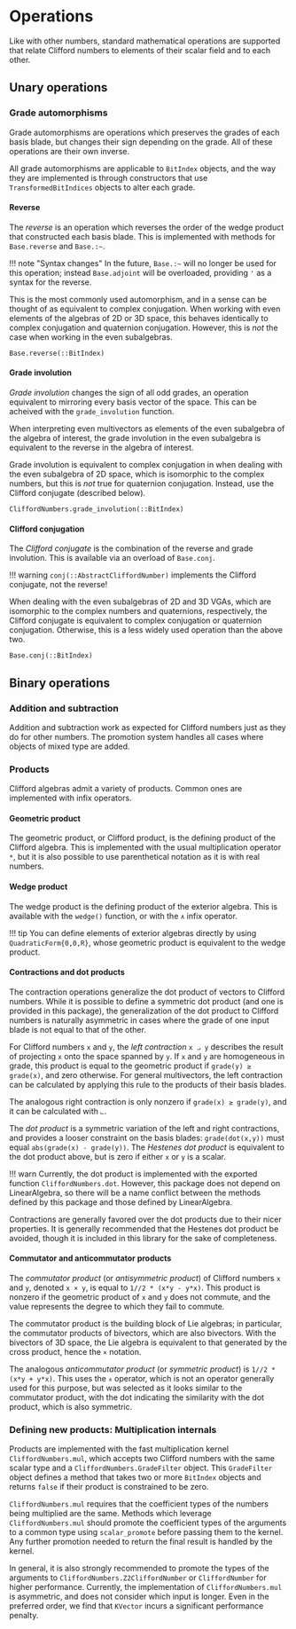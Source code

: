 # Operations

Like with other numbers, standard mathematical operations are supported that relate Clifford numbers
to elements of their scalar field and to each other.

## Unary operations

### Grade automorphisms

Grade automorphisms are operations which preserves the grades of each basis blade, but changes their
sign depending on the grade. All of these operations are their own inverse.

All grade automorphisms are applicable to `BitIndex` objects, and the way they are implemented is
through constructors that use `TransformedBitIndices` objects to alter each grade.

#### Reverse

The *reverse* is an operation which reverses the order of the wedge product that constructed each
basis blade. This is implemented with methods for `Base.reverse` and `Base.:~`.

!!! note "Syntax changes"
    In the future, `Base.:~` will no longer be used for this operation; instead `Base.adjoint` will
    be overloaded, providing `'` as a syntax for the reverse.

This is the most commonly used automorphism, and in a sense can be thought of as equivalent to
complex conjugation. When working with even elements of the algebras of 2D or 3D space, this
behaves identically to complex conjugation and quaternion conjugation. However, this is *not* the
case when working in the even subalgebras.

```@docs; canonical=false
Base.reverse(::BitIndex)
```

#### Grade involution

*Grade involution* changes the sign of all odd grades, an operation equivalent to mirroring every
basis vector of the space. This can be acheived with the `grade_involution` function.

When interpreting even multivectors as elements of the even subalgebra of the algebra of interest,
the grade involution in the even subalgebra is equivalent to the reverse in the algebra of interest.

Grade involution is equivalent to complex conjugation in when dealing with the even subalgebra of 2D
space, which is isomorphic to the complex numbers, but this is *not* true for quaternion
conjugation. Instead, use the Clifford conjugate (described below).

```@docs; canonical=false
CliffordNumbers.grade_involution(::BitIndex)
```

#### Clifford conjugation

The *Clifford conjugate* is the combination of the reverse and grade involution. This is available
via an overload of `Base.conj`.

!!! warning
    `conj(::AbstractCliffordNumber)` implements the Clifford conjugate, not the reverse!

When dealing with the even subalgebras of 2D and 3D VGAs, which are isomorphic to the complex
numbers and quaternions, respectively, the Clifford conjugate is equivalent to complex conjugation
or quaternion conjugation. Otherwise, this is a less widely used operation than the above two.

```@docs; canonical=false
Base.conj(::BitIndex)
```

## Binary operations

### Addition and subtraction

Addition and subtraction work as expected for Clifford numbers just as they do for other numbers.
The promotion system handles all cases where objects of mixed type are added.

### Products

Clifford algebras admit a variety of products. Common ones are implemented with infix operators.

#### Geometric product

The geometric product, or Clifford product, is the defining product of the Clifford algebra. This is
implemented with the usual multiplication operator `*`, but it is also possible to use parenthetical
notation as it is with real numbers.

#### Wedge product

The wedge product is the defining product of the exterior algebra. This is available with the
`wedge()` function, or with the `∧` infix operator.

!!! tip
    You can define elements of exterior algebras directly by using `QuadraticForm{0,0,R}`, whose
    geometric product is equivalent to the wedge product.

#### Contractions and dot products

The contraction operations generalize the dot product of vectors to Clifford numbers. While it is
possible to define a symmetric dot product (and one is provided in this package), the generalization
of the dot product to Clifford numbers is naturally asymmetric in cases where the grade of one
input blade is not equal to that of the other.

For Clifford numbers `x` and `y`, the *left contraction* `x ⨼ y` describes the result of projecting
`x` onto the space spanned by `y`. If `x` and `y` are homogeneous in grade, this product is equal to
the geometric product if `grade(y) ≥ grade(x)`, and zero otherwise. For general multivectors, the
left contraction can be calculated by applying this rule to the products of their basis blades.

The analogous right contraction is only nonzero if `grade(x) ≥ grade(y)`, and it can be calculated
with `⨽`.

The *dot product* is a symmetric variation of the left and right contractions, and provides a looser
constraint on the basis blades: `grade(dot(x,y))` must equal `abs(grade(x) - grade(y))`. The 
*Hestenes dot product* is equivalent to the dot product above, but is zero if either `x` or `y`
is a scalar.

!!! warn
    Currently, the dot product is implemented with the exported function `CliffordNumbers.dot`.
    However, this package does not depend on LinearAlgebra, so there will be a name conflict
    between the methods defined by this package and those defined by LinearAlgebra.

Contractions are generally favored over the dot products due to their nicer properties. It is
generally recommended that the Hestenes dot product be avoided, though it is included in this
library for the sake of completeness.

#### Commutator and anticommutator products

The *commutator product* (or *antisymmetric product*) of Clifford numbers `x` and `y`, denoted
`x × y`, is equal to `1//2 * (x*y - y*x)`. This product is nonzero if the geometric product of `x` 
and `y` does not commute, and the value represents the degree to which they fail to commute.

The commutator product is the building block of Lie algebras; in particular, the commutator products
of bivectors, which are also bivectors. With the bivectors of 3D space, the Lie algebra is
equivalent to that generated by the cross product, hence the `×` notation.

The analogous *anticommutator product* (or *symmetric product*) is `1//2 * (x*y + y*x)`. This uses
the `⨰` operator, which is not an operator generally used for this purpose, but was selected as it
looks similar to the commutator product, with the dot indicating the similarity with the dot
product, which is also symmetric.

### Defining new products: Multiplication internals

Products are implemented with the fast multiplication kernel `CliffordNumbers.mul`, which accepts
two Clifford numbers with the same scalar type and a `CliffordNumbers.GradeFilter` object. This
`GradeFilter` object defines a method that takes two or more `BitIndex` objects and returns `false`
if their product is constrained to be zero.

`CliffordNumbers.mul` requires that the coefficient types of the numbers being multiplied are the
same. Methods which leverage `CliffordNumbers.mul` should promote the coefficient types of the
arguments to a common type using `scalar_promote` before passing them to the kernel. Any further
promotion needed to return the final result is handled by the kernel.

In general, it is also strongly recommended to promote the types of the arguments to
`CliffordNumbers.Z2CliffordNumber` or `CliffordNumber` for higher performance. Currently, the
implementation of `CliffordNumbers.mul` is asymmetric, and does not consider which input is longer.
Even in the preferred order, we find that `KVector` incurs a significant performance penalty.
